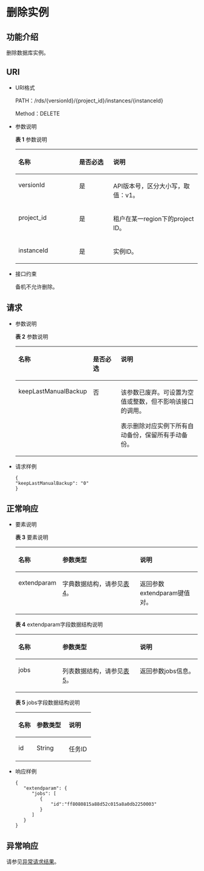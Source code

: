 # 删除实例<a name="zh-cn_topic_0032347781"></a>

## 功能介绍<a name="section29874939"></a>

删除数据库实例。

## URI<a name="section439002"></a>

-   URI格式

    PATH：/rds/\{versionId\}/\{project\_id\}/instances/\{instanceId\}

    Method：DELETE

-   参数说明

    **表 1**  参数说明

    <a name="table4508766"></a>
    <table><thead align="left"><tr id="row21306406"><th class="cellrowborder" valign="top" width="33.33%" id="mcps1.2.4.1.1"><p id="p48097351"><a name="p48097351"></a><a name="p48097351"></a>名称</p>
    </th>
    <th class="cellrowborder" valign="top" width="18.67%" id="mcps1.2.4.1.2"><p id="p3571397"><a name="p3571397"></a><a name="p3571397"></a>是否必选</p>
    </th>
    <th class="cellrowborder" valign="top" width="48%" id="mcps1.2.4.1.3"><p id="p20847751"><a name="p20847751"></a><a name="p20847751"></a>说明</p>
    </th>
    </tr>
    </thead>
    <tbody><tr id="row1298730014497"><td class="cellrowborder" valign="top" width="33.33%" headers="mcps1.2.4.1.1 "><p id="p9518666144915"><a name="p9518666144915"></a><a name="p9518666144915"></a>versionId</p>
    </td>
    <td class="cellrowborder" valign="top" width="18.67%" headers="mcps1.2.4.1.2 "><p id="p32814445144915"><a name="p32814445144915"></a><a name="p32814445144915"></a>是</p>
    </td>
    <td class="cellrowborder" valign="top" width="48%" headers="mcps1.2.4.1.3 "><p id="p40724426144915"><a name="p40724426144915"></a><a name="p40724426144915"></a>API版本号，区分大小写，取值：v1。</p>
    </td>
    </tr>
    <tr id="row10946294"><td class="cellrowborder" valign="top" width="33.33%" headers="mcps1.2.4.1.1 "><p id="p14234617"><a name="p14234617"></a><a name="p14234617"></a>project_id</p>
    </td>
    <td class="cellrowborder" valign="top" width="18.67%" headers="mcps1.2.4.1.2 "><p id="p12153337"><a name="p12153337"></a><a name="p12153337"></a>是</p>
    </td>
    <td class="cellrowborder" valign="top" width="48%" headers="mcps1.2.4.1.3 "><p id="p19338596163746"><a name="p19338596163746"></a><a name="p19338596163746"></a>租户在某一region下的project ID。</p>
    </td>
    </tr>
    <tr id="row1412808"><td class="cellrowborder" valign="top" width="33.33%" headers="mcps1.2.4.1.1 "><p id="p47328638"><a name="p47328638"></a><a name="p47328638"></a>instanceId</p>
    </td>
    <td class="cellrowborder" valign="top" width="18.67%" headers="mcps1.2.4.1.2 "><p id="p8414476"><a name="p8414476"></a><a name="p8414476"></a>是</p>
    </td>
    <td class="cellrowborder" valign="top" width="48%" headers="mcps1.2.4.1.3 "><p id="p10483995"><a name="p10483995"></a><a name="p10483995"></a>实例ID。</p>
    </td>
    </tr>
    </tbody>
    </table>


-   接口约束

    备机不允许删除。


## 请求<a name="section3951024"></a>

-   参数说明

    **表 2**  参数说明

    <a name="table2131788218919"></a>
    <table><thead align="left"><tr id="row4584518218919"><th class="cellrowborder" valign="top" width="32.4%" id="mcps1.2.4.1.1"><p id="p2247228518919"><a name="p2247228518919"></a><a name="p2247228518919"></a>名称</p>
    </th>
    <th class="cellrowborder" valign="top" width="16.98%" id="mcps1.2.4.1.2"><p id="p831579218919"><a name="p831579218919"></a><a name="p831579218919"></a>是否必选</p>
    </th>
    <th class="cellrowborder" valign="top" width="50.62%" id="mcps1.2.4.1.3"><p id="p249056018919"><a name="p249056018919"></a><a name="p249056018919"></a>说明</p>
    </th>
    </tr>
    </thead>
    <tbody><tr id="row40878818919"><td class="cellrowborder" valign="top" width="32.4%" headers="mcps1.2.4.1.1 "><p id="p3311186118919"><a name="p3311186118919"></a><a name="p3311186118919"></a>keepLastManualBackup</p>
    </td>
    <td class="cellrowborder" valign="top" width="16.98%" headers="mcps1.2.4.1.2 "><p id="p6481505018919"><a name="p6481505018919"></a><a name="p6481505018919"></a>否</p>
    </td>
    <td class="cellrowborder" valign="top" width="50.62%" headers="mcps1.2.4.1.3 "><p id="p22237723165518"><a name="p22237723165518"></a><a name="p22237723165518"></a>该参数已废弃。可设置为空值或整数，但不影响该接口的调用。</p>
    <p id="p30519341165019"><a name="p30519341165019"></a><a name="p30519341165019"></a>表示删除对应实例下所有自动备份，保留所有手动备份。</p>
    </td>
    </tr>
    </tbody>
    </table>

-   请求样例

    ```
    {
    "keepLastManualBackup": "0"
    }
    ```


## 正常响应<a name="section35559222"></a>

-   要素说明

    **表 3**  要素说明

    <a name="table29807226151454"></a>
    <table><thead align="left"><tr id="row3223123151454"><th class="cellrowborder" valign="top" width="24.122412241224122%" id="mcps1.2.4.1.1"><p id="p59746450151454"><a name="p59746450151454"></a><a name="p59746450151454"></a>名称</p>
    </th>
    <th class="cellrowborder" valign="top" width="42.544254425442546%" id="mcps1.2.4.1.2"><p id="p7624314151454"><a name="p7624314151454"></a><a name="p7624314151454"></a>参数类型</p>
    </th>
    <th class="cellrowborder" valign="top" width="33.33333333333333%" id="mcps1.2.4.1.3"><p id="p13589682151454"><a name="p13589682151454"></a><a name="p13589682151454"></a>说明</p>
    </th>
    </tr>
    </thead>
    <tbody><tr id="row27022434151454"><td class="cellrowborder" valign="top" width="24.122412241224122%" headers="mcps1.2.4.1.1 "><p id="p41333555151454"><a name="p41333555151454"></a><a name="p41333555151454"></a>extendparam</p>
    </td>
    <td class="cellrowborder" valign="top" width="42.544254425442546%" headers="mcps1.2.4.1.2 "><p id="p59683660151454"><a name="p59683660151454"></a><a name="p59683660151454"></a>字典数据结构，请参见<a href="#table32267243">表4</a>。</p>
    </td>
    <td class="cellrowborder" valign="top" width="33.33333333333333%" headers="mcps1.2.4.1.3 "><p id="p22844941151454"><a name="p22844941151454"></a><a name="p22844941151454"></a>返回参数extendparam键值对。</p>
    </td>
    </tr>
    </tbody>
    </table>

    **表 4**  extendparam字段数据结构说明

    <a name="table32267243"></a>
    <table><thead align="left"><tr id="row9230088"><th class="cellrowborder" valign="top" width="24.122412241224122%" id="mcps1.2.4.1.1"><p id="p11190634151741"><a name="p11190634151741"></a><a name="p11190634151741"></a>名称</p>
    </th>
    <th class="cellrowborder" valign="top" width="42.544254425442546%" id="mcps1.2.4.1.2"><p id="p16816714151741"><a name="p16816714151741"></a><a name="p16816714151741"></a>参数类型</p>
    </th>
    <th class="cellrowborder" valign="top" width="33.33333333333333%" id="mcps1.2.4.1.3"><p id="p22858126151741"><a name="p22858126151741"></a><a name="p22858126151741"></a>说明</p>
    </th>
    </tr>
    </thead>
    <tbody><tr id="row15736877"><td class="cellrowborder" valign="top" width="24.122412241224122%" headers="mcps1.2.4.1.1 "><p id="p25628649151741"><a name="p25628649151741"></a><a name="p25628649151741"></a>jobs</p>
    </td>
    <td class="cellrowborder" valign="top" width="42.544254425442546%" headers="mcps1.2.4.1.2 "><p id="p1615789151741"><a name="p1615789151741"></a><a name="p1615789151741"></a>列表数据结构，请参见<a href="#table57556452151811">表5</a>。</p>
    </td>
    <td class="cellrowborder" valign="top" width="33.33333333333333%" headers="mcps1.2.4.1.3 "><p id="p41083402151741"><a name="p41083402151741"></a><a name="p41083402151741"></a>返回参数jobs信息。</p>
    </td>
    </tr>
    </tbody>
    </table>

    **表 5**  jobs字段数据结构说明

    <a name="table57556452151811"></a>
    <table><thead align="left"><tr id="row53658718151811"><th class="cellrowborder" valign="top" width="24.122412241224122%" id="mcps1.2.4.1.1"><p id="p36464991151811"><a name="p36464991151811"></a><a name="p36464991151811"></a>名称</p>
    </th>
    <th class="cellrowborder" valign="top" width="42.544254425442546%" id="mcps1.2.4.1.2"><p id="p41158197151811"><a name="p41158197151811"></a><a name="p41158197151811"></a>参数类型</p>
    </th>
    <th class="cellrowborder" valign="top" width="33.33333333333333%" id="mcps1.2.4.1.3"><p id="p31836063151811"><a name="p31836063151811"></a><a name="p31836063151811"></a>说明</p>
    </th>
    </tr>
    </thead>
    <tbody><tr id="row2444491151811"><td class="cellrowborder" valign="top" width="24.122412241224122%" headers="mcps1.2.4.1.1 "><p id="p3112662151811"><a name="p3112662151811"></a><a name="p3112662151811"></a>id</p>
    </td>
    <td class="cellrowborder" valign="top" width="42.544254425442546%" headers="mcps1.2.4.1.2 "><p id="p10765391151811"><a name="p10765391151811"></a><a name="p10765391151811"></a>String</p>
    </td>
    <td class="cellrowborder" valign="top" width="33.33333333333333%" headers="mcps1.2.4.1.3 "><p id="p29880500151811"><a name="p29880500151811"></a><a name="p29880500151811"></a>任务ID</p>
    </td>
    </tr>
    </tbody>
    </table>


-   响应样例

    ```
    {
       "extendparam": {
          "jobs": [ 
             {
                 "id":"ff8080815a88d52c015a8a0db2250003"
             } 
          ]
       }
    }
    ```


## 异常响应<a name="section51597550"></a>

请参见[异常请求结果](异常请求结果.md)。

